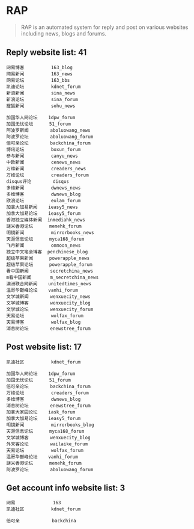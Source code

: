 # RAP

> RAP is an automated system for reply and post on various websites including news, blogs and forums.

## Reply website list: 41

    网易博客          163_blog
    网易新闻          163_news
    网易论坛          163_bbs
    凯迪论坛          kdnet_forum
    新浪新闻          sina_news
    新浪论坛          sina_forum
    搜狐新闻          sohu_news

    加国华人网论坛    1dpw_forum
    加国无忧论坛      51_forum
    阿波罗新闻        aboluowang_news
    阿波罗论坛        aboluowang_forum
    倍可亲论坛        backchina_forum
    博讯论坛          boxun_forum
    参与新闻          canyu_news
    中欧新闻          cenews_news
    万维新闻          creaders_news
    万维论坛          creaders_forum
    disqus评论        disqus
    多维新闻          dwnews_news
    多维博客          dwnews_blog
    欧浪论坛          eulam_forum
    加拿大加易新闻    ieasy5_news
    加拿大加易论坛    ieasy5_forum
    香港独立媒体新闻  inmediahk_news
    謎米香港论坛      memehk_forum
    明镜新闻          mirrorbooks_news
    天涯信息论坛      myca168_forum
    飞月新闻          onmoon_news
    独立中文笔会博客  penchinese_blog
    超级苹果新闻      powerapple_news
    超级苹果论坛      powerapple_forum
    看中国新闻        secretchina_news
    m看中国新闻       m_secretchina_news
    澳洲联合网新闻    unitedtimes_news
    温哥华巅峰论坛    vanhi_forum
    文学城新闻        wenxuecity_news
    文学城博客        wenxuecity_blog
    文学城论坛        wenxuecity_forum
    天易论坛          wolfax_forum
    天易博客          wolfax_blog
    消息树论坛        enewstree_forum


## Post website list: 17

    凯迪社区          kdnet_forum

    加国华人网论坛    1dpw_forum
    加国无忧论坛      51_forum
    倍可亲论坛        backchina_forum
    万维论坛          creaders_forum
    多维博客          dwnews_blog
    消息树论坛        enewstree_forum
    加拿大家园论坛    iask_forum
    加拿大加易论坛    ieasy5_forum
    明镜新闻          mirrorbooks_blog
    天涯信息论坛      myca168_forum
    文学城博客        wenxuecity_blog
    外来客论坛        wailaike_forum
    天易论坛          wolfax_forum
    温哥华巅峰论坛    vanhi_forum
    謎米香港论坛      memehk_forum
    阿波罗论坛        aboluowang_forum

## Get account info website list: 3

    网易              163
    凯迪社区          kdnet_forum

    倍可亲            backchina
